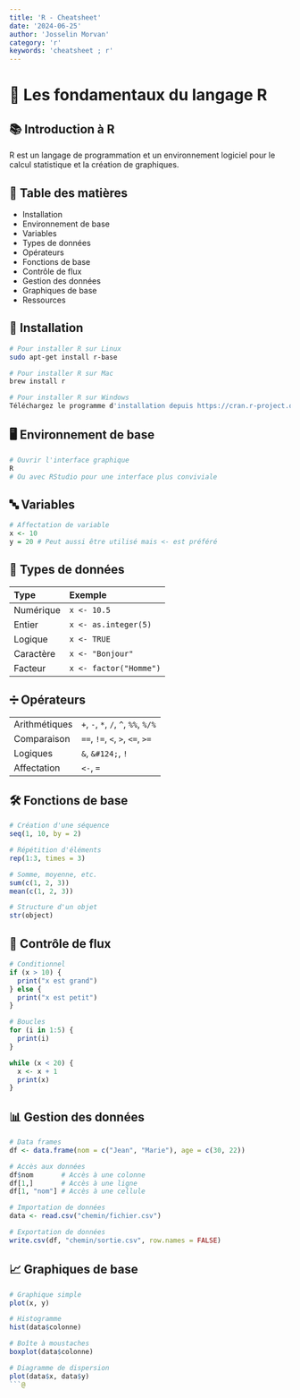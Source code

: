 ```yaml
---
title: 'R - Cheatsheet'
date: '2024-06-25'
author: 'Josselin Morvan'
category: 'r'
keywords: 'cheatsheet ; r'
---
```


# 📝 Les fondamentaux du langage R

## 📚 Introduction à R

R est un langage de programmation et un environnement logiciel pour le calcul statistique et la création de graphiques.

## 📌 Table des matières

- Installation
- Environnement de base
- Variables
- Types de données
- Opérateurs
- Fonctions de base
- Contrôle de flux
- Gestion des données
- Graphiques de base
- Ressources

## 🚀 Installation

```bash
# Pour installer R sur Linux
sudo apt-get install r-base

# Pour installer R sur Mac
brew install r

# Pour installer R sur Windows
Téléchargez le programme d'installation depuis https://cran.r-project.org/
```

## 🖥️ Environnement de base

```r
# Ouvrir l'interface graphique
R
# Ou avec RStudio pour une interface plus conviviale
```

## 🔤 Variables

```r
# Affectation de variable
x <- 10
y = 20 # Peut aussi être utilisé mais <- est préféré
```

## 🧬 Types de données

| Type | Exemple |
|:------|:------|
|Numérique |	`x <- 10.5`|
|Entier |	`x <- as.integer(5)`|
|Logique |	`x <- TRUE`|
|Caractère |	`x <- "Bonjour"`|
|Facteur |	`x <- factor("Homme")`|

## ➗ Opérateurs
|  |  |
|:-----|:-----|
|Arithmétiques | `+`, `-`, `*`, `/`, `^`, `%%`, `%/%` |
|Comparaison | `==`, `!=`, `<`, `>`, `<=`, `>=` |
|Logiques | `&`, `&#124;`, `!` |
|Affectation | `<-`, `=` |

## 🛠️ Fonctions de base

```r
# Création d'une séquence
seq(1, 10, by = 2)

# Répétition d'éléments
rep(1:3, times = 3)

# Somme, moyenne, etc.
sum(c(1, 2, 3))
mean(c(1, 2, 3))

# Structure d'un objet
str(object)
```

## 🔄 Contrôle de flux

```r
# Conditionnel
if (x > 10) {
  print("x est grand")
} else {
  print("x est petit")
}

# Boucles
for (i in 1:5) {
  print(i)
}

while (x < 20) {
  x <- x + 1
  print(x)
}
```

## 📊 Gestion des données

```r
# Data frames
df <- data.frame(nom = c("Jean", "Marie"), age = c(30, 22))

# Accès aux données
df$nom       # Accès à une colonne
df[1,]       # Accès à une ligne
df[1, "nom"] # Accès à une cellule

# Importation de données
data <- read.csv("chemin/fichier.csv")

# Exportation de données
write.csv(df, "chemin/sortie.csv", row.names = FALSE)
```

## 📈 Graphiques de base

```r
# Graphique simple
plot(x, y)

# Histogramme
hist(data$colonne)

# Boîte à moustaches
boxplot(data$colonne)

# Diagramme de dispersion
plot(data$x, data$y)
```@
